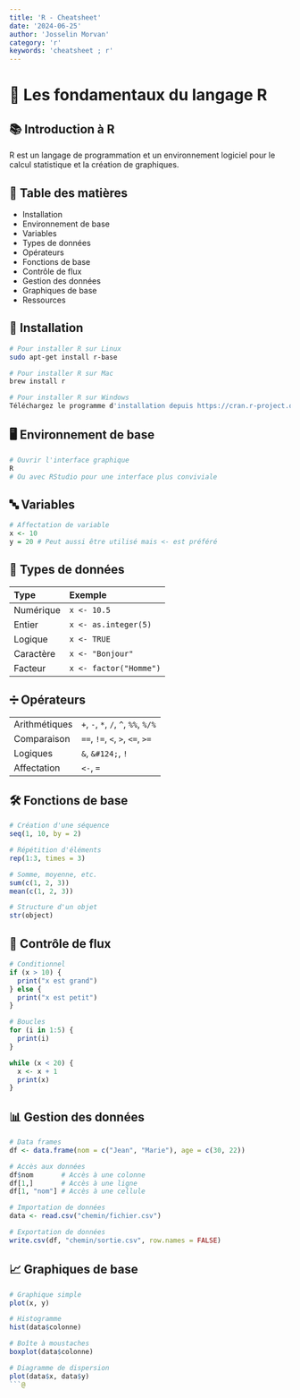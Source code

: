 ```yaml
---
title: 'R - Cheatsheet'
date: '2024-06-25'
author: 'Josselin Morvan'
category: 'r'
keywords: 'cheatsheet ; r'
---
```


# 📝 Les fondamentaux du langage R

## 📚 Introduction à R

R est un langage de programmation et un environnement logiciel pour le calcul statistique et la création de graphiques.

## 📌 Table des matières

- Installation
- Environnement de base
- Variables
- Types de données
- Opérateurs
- Fonctions de base
- Contrôle de flux
- Gestion des données
- Graphiques de base
- Ressources

## 🚀 Installation

```bash
# Pour installer R sur Linux
sudo apt-get install r-base

# Pour installer R sur Mac
brew install r

# Pour installer R sur Windows
Téléchargez le programme d'installation depuis https://cran.r-project.org/
```

## 🖥️ Environnement de base

```r
# Ouvrir l'interface graphique
R
# Ou avec RStudio pour une interface plus conviviale
```

## 🔤 Variables

```r
# Affectation de variable
x <- 10
y = 20 # Peut aussi être utilisé mais <- est préféré
```

## 🧬 Types de données

| Type | Exemple |
|:------|:------|
|Numérique |	`x <- 10.5`|
|Entier |	`x <- as.integer(5)`|
|Logique |	`x <- TRUE`|
|Caractère |	`x <- "Bonjour"`|
|Facteur |	`x <- factor("Homme")`|

## ➗ Opérateurs
|  |  |
|:-----|:-----|
|Arithmétiques | `+`, `-`, `*`, `/`, `^`, `%%`, `%/%` |
|Comparaison | `==`, `!=`, `<`, `>`, `<=`, `>=` |
|Logiques | `&`, `&#124;`, `!` |
|Affectation | `<-`, `=` |

## 🛠️ Fonctions de base

```r
# Création d'une séquence
seq(1, 10, by = 2)

# Répétition d'éléments
rep(1:3, times = 3)

# Somme, moyenne, etc.
sum(c(1, 2, 3))
mean(c(1, 2, 3))

# Structure d'un objet
str(object)
```

## 🔄 Contrôle de flux

```r
# Conditionnel
if (x > 10) {
  print("x est grand")
} else {
  print("x est petit")
}

# Boucles
for (i in 1:5) {
  print(i)
}

while (x < 20) {
  x <- x + 1
  print(x)
}
```

## 📊 Gestion des données

```r
# Data frames
df <- data.frame(nom = c("Jean", "Marie"), age = c(30, 22))

# Accès aux données
df$nom       # Accès à une colonne
df[1,]       # Accès à une ligne
df[1, "nom"] # Accès à une cellule

# Importation de données
data <- read.csv("chemin/fichier.csv")

# Exportation de données
write.csv(df, "chemin/sortie.csv", row.names = FALSE)
```

## 📈 Graphiques de base

```r
# Graphique simple
plot(x, y)

# Histogramme
hist(data$colonne)

# Boîte à moustaches
boxplot(data$colonne)

# Diagramme de dispersion
plot(data$x, data$y)
```@
